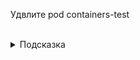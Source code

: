Удвлите pod containers-test

<br>
<details><summary>Подсказка</summary>
<br>

Для удаления pod'а можно выполнить команду:
`kubectl delete pod containers-test`

</details>



